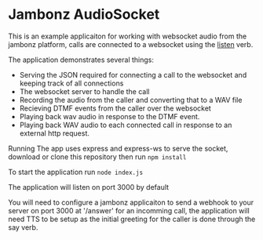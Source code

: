 # Jambonz AudioSocket

This is an example applicaiton for working with websocket audio from the jambonz platform, calls are connected to a websocket using the [listen](https://www.jambonz.org/docs/webhooks/listen/) verb.

The application demonstrates several things:
- Serving the JSON required for connecting a call to the websocket and keeping track of all connections
- The websocket server to handle the call
- Recording the audio from the caller and converting that to a WAV file
- Recieving DTMF events from the caller over the websocket
- Playing back wav audio in response to the DTMF event.
- Playing back WAV audio to each connected call in response to an external http request.

Running
The app uses express and express-ws to serve the socket, download or clone this repository then run `npm install` 

To start the application run `node index.js` 

The application will listen on port 3000 by default 


You will need to configure a jambonz applicaiton to send a webhook to your server on port 3000 at '/answer' for an incomming call, the application will need TTS to be setup as the initial greeting for the caller is done through the say verb.
